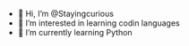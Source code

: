 - 👋 Hi, I’m @Stayingcurious
- 👀 I’m interested in learning codin languages
- 🌱 I’m currently learning Python
